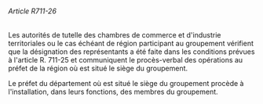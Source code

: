 ###### Article R711-26

Les autorités de tutelle des chambres de commerce et d'industrie territoriales ou le cas échéant de région participant au groupement vérifient que la désignation des représentants a été faite dans les conditions prévues à l'article R. 711-25 et communiquent le procès-verbal des opérations au préfet de la région où est situé le siège du groupement.

Le préfet du département où est situé le siège du groupement procède à l'installation, dans leurs fonctions, des membres du groupement.

